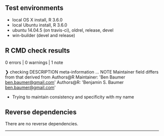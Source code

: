 ## Test environments
* local OS X install, R 3.6.0
* local Ubuntu install, R 3.6.0
* ubuntu 14.04.5 (on travis-ci), oldrel, release, devel
* win-builder (devel and release)

## R CMD check results

0 errors | 0 warnings | 1 note

❯ checking DESCRIPTION meta-information ... NOTE
  Maintainer field differs from that derived from Authors@R
    Maintainer: 'Ben Baumer <ben.baumer@gmail.com>'
    Authors@R:  'Benjamin S. Baumer <ben.baumer@gmail.com>'

* Trying to maintain consistency and specificity with my name

## Reverse dependencies

There are no reverse dependencies.

---


